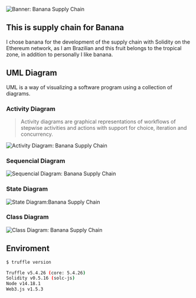 ![Banner: Banana Supply Chain](https://firebasestorage.googleapis.com/v0/b/myself-dg.appspot.com/o/nanodegree%2Fblockchain%2Fbanana-supply-chain%2Fbsc_banner.png?alt=media&token=a44f4a08-4f55-4e8c-a5b3-9e1130247f9b)

## This is supply chain for Banana

I chose banana for the development of the supply chain with Solidity on the Ethereum network, as I am Brazilian and this fruit belongs to the tropical zone, in addition to personally I like banana.

## UML Diagram

UML is a way of visualizing a software program using a collection of diagrams.

### Activity Diagram

>Activity diagrams are graphical representations of workflows of stepwise activities and actions with support for choice, iteration and concurrency.

![Activity Diagram: Banana Supply Chain](https://firebasestorage.googleapis.com/v0/b/myself-dg.appspot.com/o/nanodegree%2Fblockchain%2Fbanana-supply-chain%2Factivity_diagram.png?alt=media&token=968e4837-d3f2-46c5-9f76-76a56c608550)

### Sequencial Diagram

![Sequencial Diagram: Banana Supply Chain](https://firebasestorage.googleapis.com/v0/b/myself-dg.appspot.com/o/nanodegree%2Fblockchain%2Fbanana-supply-chain%2Fsequencial_diagram.png?alt=media&token=0b44dd81-5f82-475c-8c1c-c236f623e802)

### State Diagram

![State Diagram:Banana Supply Chain](https://firebasestorage.googleapis.com/v0/b/myself-dg.appspot.com/o/nanodegree%2Fblockchain%2Fbanana-supply-chain%2Fstate_diagram.png?alt=media&token=b7ab65e6-c3a9-4900-b58e-479be6b12d26)

### Class Diagram

![Class Diagram: Banana Supply Chain](https://firebasestorage.googleapis.com/v0/b/myself-dg.appspot.com/o/nanodegree%2Fblockchain%2Fbanana-supply-chain%2Fclass_diagram.png?alt=media&token=f850d450-a78e-4a95-b253-1be1408edbed)

## Enviroment

```bash
$ truffle version

Truffle v5.4.26 (core: 5.4.26)
Solidity v0.5.16 (solc-js)
Node v14.18.1
Web3.js v1.5.3
```
